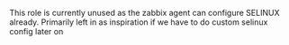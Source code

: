 This role is currently unused as the zabbix agent can configure SELINUX already. Primarily left in as inspiration if we have to do custom selinux config later on
